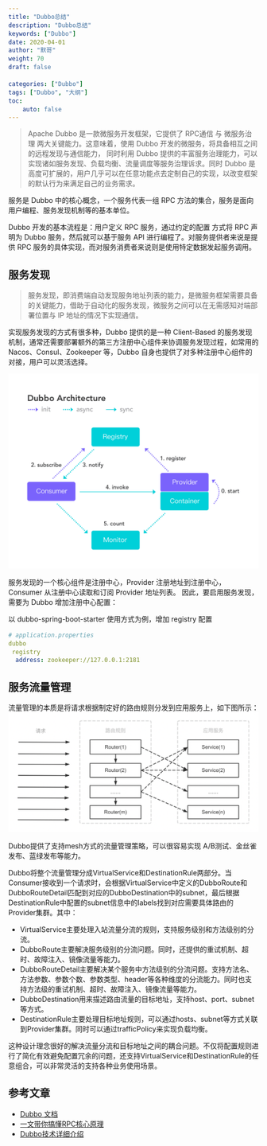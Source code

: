 ```yaml
---  
title: "Dubbo总结"
description: "Dubbo总结"
keywords: ["Dubbo"]
date: 2020-04-01
author: "默哥"
weight: 70
draft: false

categories: ["Dubbo"]
tags: ["Dubbo", "大纲"]  
toc: 
    auto: false
---
```


> Apache Dubbo 是一款微服务开发框架，它提供了 RPC通信 与 微服务治理 两大关键能力。这意味着，使用 Dubbo 开发的微服务，将具备相互之间的远程发现与通信能力， 同时利用 Dubbo 提供的丰富服务治理能力，可以实现诸如服务发现、负载均衡、流量调度等服务治理诉求。同时 Dubbo 是高度可扩展的，用户几乎可以在任意功能点去定制自己的实现，以改变框架的默认行为来满足自己的业务需求。

服务是 Dubbo 中的核心概念，一个服务代表一组 RPC 方法的集合，服务是面向用户编程、服务发现机制等的基本单位。

Dubbo 开发的基本流程是：用户定义 RPC 服务，通过约定的配置 方式将 RPC 声明为 Dubbo 服务，然后就可以基于服务 API 进行编程了。对服务提供者来说是提供 RPC 服务的具体实现，而对服务消费者来说则是使用特定数据发起服务调用。

## 服务发现
> 服务发现，即消费端自动发现服务地址列表的能力，是微服务框架需要具备的关键能力，借助于自动化的服务发现，微服务之间可以在无需感知对端部署位置与 IP 地址的情况下实现通信。

实现服务发现的方式有很多种，Dubbo 提供的是一种 Client-Based 的服务发现机制，通常还需要部署额外的第三方注册中心组件来协调服务发现过程，如常用的 Nacos、Consul、Zookeeper 等，Dubbo 自身也提供了对多种注册中心组件的对接，用户可以灵活选择。

![](/images/dubbo/architecture.png "服务发现")

服务发现的一个核心组件是注册中心，Provider 注册地址到注册中心，Consumer 从注册中心读取和订阅 Provider 地址列表。 因此，要启用服务发现，需要为 Dubbo 增加注册中心配置：

以 dubbo-spring-boot-starter 使用方式为例，增加 registry 配置
```yml
# application.properties
dubbo
 registry
  address: zookeeper://127.0.0.1:2181
```

## 服务流量管理
流量管理的本质是将请求根据制定好的路由规则分发到应用服务上，如下图所示：
![](/images/dubbo/what-is-traffic-control.png "流量管理")

Dubbo提供了支持mesh方式的流量管理策略，可以很容易实现 A/B测试、金丝雀发布、蓝绿发布等能力。

Dubbo将整个流量管理分成VirtualService和DestinationRule两部分。当Consumer接收到一个请求时，会根据VirtualService中定义的DubboRoute和DubboRouteDetail匹配到对应的DubboDestination中的subnet，最后根据DestinationRule中配置的subnet信息中的labels找到对应需要具体路由的Provider集群。其中：
* VirtualService主要处理入站流量分流的规则，支持服务级别和方法级别的分流。
* DubboRoute主要解决服务级别的分流问题。同时，还提供的重试机制、超时、故障注入、镜像流量等能力。
* DubboRouteDetail主要解决某个服务中方法级别的分流问题。支持方法名、方法参数、参数个数、参数类型、header等各种维度的分流能力。同时也支持方法级的重试机制、超时、故障注入、镜像流量等能力。
* DubboDestination用来描述路由流量的目标地址，支持host、port、subnet等方式。
* DestinationRule主要处理目标地址规则，可以通过hosts、subnet等方式关联到Provider集群。同时可以通过trafficPolicy来实现负载均衡。

这种设计理念很好的解决流量分流和目标地址之间的耦合问题。不仅将配置规则进行了简化有效避免配置冗余的问题，还支持VirtualService和DestinationRule的任意组合，可以非常灵活的支持各种业务使用场景。

## 参考文章
* [Dubbo 文档](https://dubbo.apache.org/zh/docs/)
* [一文带你搞懂RPC核心原理](https://mp.weixin.qq.com/s/3-i9aYyEb4z58fXxDwDpuA "一文带你搞懂RPC核心原理")
* [Dubbo技术详细介绍 ](https://mp.weixin.qq.com/s?__biz=MzI1NDQ3MjQxNA==&mid=2247483791&idx=1&sn=49345f1a022734e81e9257f2b8d38a52)